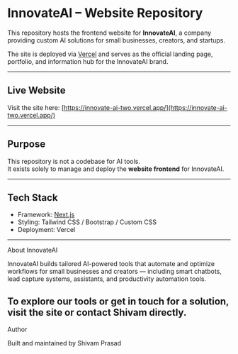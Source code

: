  
# InnovateAI – Website Repository

This repository hosts the frontend website for **InnovateAI**, a company providing custom AI solutions for small businesses, creators, and startups.

The site is deployed via [Vercel](https://vercel.com) and serves as the official landing page, portfolio, and information hub for the InnovateAI brand.

---

## Live Website

Visit the site here: [https://innovate-ai-two.vercel.app/](https://innovate-ai-two.vercel.app/)  


---

## Purpose

This repository is not a codebase for AI tools.  
It exists solely to manage and deploy the **website frontend** for InnovateAI.

---

## Tech Stack

- Framework: [Next.js](https://nextjs.org/)
- Styling: Tailwind CSS / Bootstrap / Custom CSS
- Deployment: Vercel

---



About InnovateAI

InnovateAI builds tailored AI-powered tools that automate and optimize workflows for small businesses and creators — including smart chatbots, lead capture systems, assistants, and productivity automation tools.

To explore our tools or get in touch for a solution, visit the site or contact Shivam directly.
---

Author

Built and maintained by Shivam Prasad

